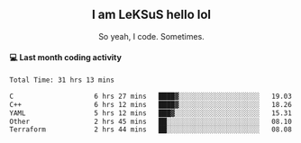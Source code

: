 <h2 align="center">I am LeKSuS hello lol</h2>
<p align="center">So yeah, I code. Sometimes.</p>

#### :computer: Last month coding activity
<!--START_SECTION:waka-->

```txt
Total Time: 31 hrs 13 mins

C                    6 hrs 27 mins   ████▓░░░░░░░░░░░░░░░░░░░░   19.03 %
C++                  6 hrs 12 mins   ████▓░░░░░░░░░░░░░░░░░░░░   18.26 %
YAML                 5 hrs 12 mins   ███▓░░░░░░░░░░░░░░░░░░░░░   15.31 %
Other                2 hrs 45 mins   ██░░░░░░░░░░░░░░░░░░░░░░░   08.10 %
Terraform            2 hrs 44 mins   ██░░░░░░░░░░░░░░░░░░░░░░░   08.08 %
```

<!--END_SECTION:waka-->
